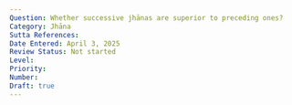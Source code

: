 ```yaml
---
Question: Whether successive jhānas are superior to preceding ones?
Category: Jhāna
Sutta References:
Date Entered: April 3, 2025
Review Status: Not started
Level: 
Priority: 
Number: 
Draft: true
---
```

